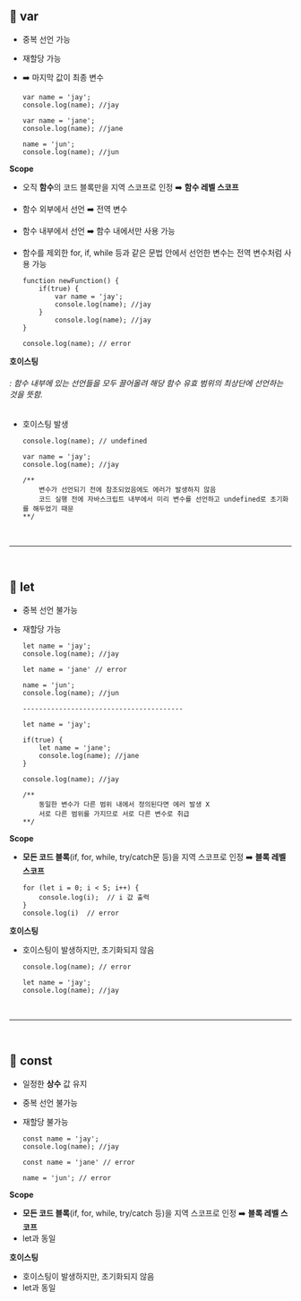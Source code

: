 ## 📍 var
* 중복 선언 가능
* 재할당 가능
* ➡️ 마지막 값이 최종 변수
    
      var name = 'jay';
      console.log(name); //jay
    
      var name = 'jane';
      console.log(name); //jane
        
      name = 'jun';
      console.log(name); //jun
        
**Scope**
* 오직 **함수**의 코드 블록만을 지역 스코프로 인정 ➡️ **함수 레벨 스코프**
* 함수 외부에서 선언 ➡️ 전역 변수
* 함수 내부에서 선언 ➡️ 함수 내에서만 사용 가능
* 함수를 제외한 for, if, while 등과 같은 문법 안에서 선언한 변수는 전역 변수처럼 사용 가능
       
      function newFunction() {
          if(true) {
              var name = 'jay';
              console.log(name); //jay
          } 
              console.log(name); //jay
      }
        
      console.log(name); // error
        
**호이스팅**
###### : 함수 내부에 있는 선언들을 모두 끌어올려 해당 함수 유효 범위의 최상단에 선언하는 것을 뜻함.
* 호이스팅 발생
       
      console.log(name); // undefined
        
      var name = 'jay';
      console.log(name); //jay
        
      /**
          변수가 선언되기 전에 참조되었음에도 에러가 발생하지 않음
          코드 실행 전에 자바스크립트 내부에서 미리 변수를 선언하고 undefined로 초기화를 해두었기 때문
      **/
        
<br>

---

<br>

## 📍 let
* 중복 선언 불가능
* 재할당 가능

      let name = 'jay';
      console.log(name); //jay
        
      let name = 'jane' // error
        
      name = 'jun';
      console.log(name); //jun
        
      ----------------------------------------
        
      let name = 'jay';
        
      if(true) {
          let name = 'jane';
          console.log(name); //jane
      }
        
      console.log(name); //jay
        
      /**
          동일한 변수가 다른 범위 내에서 정의된다면 에러 발생 X
          서로 다른 범위를 가지므로 서로 다른 변수로 취급
      **/

**Scope**
* **모든 코드 블록**(if, for, while, try/catch문 등)을 지역 스코프로 인정 ➡️ **블록 레벨 스코프**
    
      for (let i = 0; i < 5; i++) {
          console.log(i);  // i 값 출력
      }
      console.log(i)  // error

**호이스팅**
* 호이스팅이 발생하지만, 초기화되지 않음
       
      console.log(name); // error
        
      let name = 'jay';
      console.log(name); //jay

<br>

---

<br>

## 📍 const
* 일정한 **상수** 값 유지
* 중복 선언 불가능
* 재할당 불가능

      const name = 'jay';
      console.log(name); //jay
        
      const name = 'jane' // error
        
      name = 'jun'; // error

**Scope**
* **모든 코드 블록**(if, for, while, try/catch 등)을 지역 스코프로 인정 ➡️ **블록 레벨 스코프**
* let과 동일

**호이스팅**
* 호이스팅이 발생하지만, 초기화되지 않음
* let과 동일
